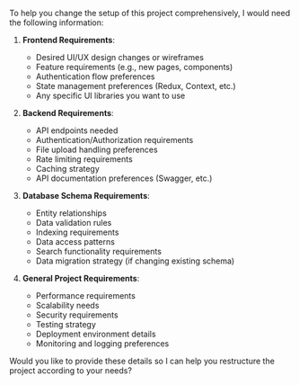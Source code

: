 To help you change the setup of this project comprehensively, I would need the following information:

1. **Frontend Requirements**:
   - Desired UI/UX design changes or wireframes
   - Feature requirements (e.g., new pages, components)
   - Authentication flow preferences
   - State management preferences (Redux, Context, etc.)
   - Any specific UI libraries you want to use

2. **Backend Requirements**:
   - API endpoints needed
   - Authentication/Authorization requirements
   - File upload handling preferences
   - Rate limiting requirements
   - Caching strategy
   - API documentation preferences (Swagger, etc.)

3. **Database Schema Requirements**:
   - Entity relationships
   - Data validation rules
   - Indexing requirements
   - Data access patterns
   - Search functionality requirements
   - Data migration strategy (if changing existing schema)

4. **General Project Requirements**:
   - Performance requirements
   - Scalability needs
   - Security requirements
   - Testing strategy
   - Deployment environment details
   - Monitoring and logging preferences

Would you like to provide these details so I can help you restructure the project according to your needs?
